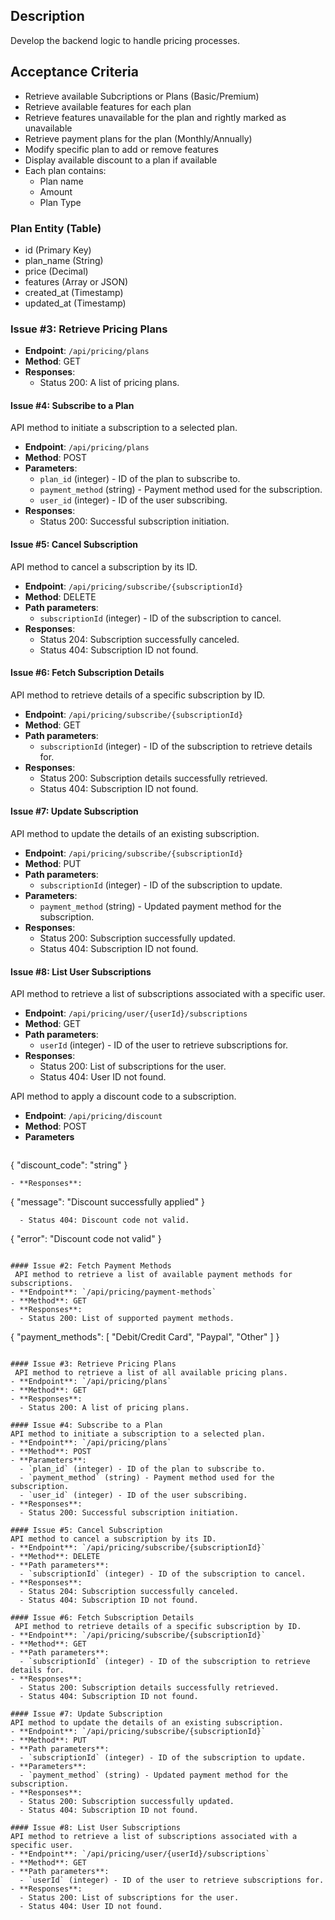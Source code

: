
## Description

Develop the backend logic to handle pricing processes.

## Acceptance Criteria

- Retrieve available Subcriptions or Plans (Basic/Premium)
- Retrieve available features for each plan
- Retrieve features unavailable for the plan and rightly marked as unavailable
- Retrieve payment plans for the plan (Monthly/Annually)
- Modify specific plan to add or remove features
- Display available discount to a plan if available
- Each plan contains:
   - Plan name
   - Amount
   - Plan Type


### Plan Entity (Table)
 - id (Primary Key)
 - plan_name (String)
 - price (Decimal)
 - features (Array or JSON)
 - created_at (Timestamp)
 - updated_at (Timestamp)
 

### Issue #3: Retrieve Pricing Plans

- **Endpoint**: `/api/pricing/plans`
- **Method**: GET
- **Responses**:
  - Status 200: A list of pricing plans.

#### Issue #4: Subscribe to a Plan
API method to initiate a subscription to a selected plan.
- **Endpoint**: `/api/pricing/plans`
- **Method**: POST
- **Parameters**:
  - `plan_id` (integer) - ID of the plan to subscribe to.
  - `payment_method` (string) - Payment method used for the subscription.
  - `user_id` (integer) - ID of the user subscribing.
- **Responses**:
  - Status 200: Successful subscription initiation.

#### Issue #5: Cancel Subscription
API method to cancel a subscription by its ID.
- **Endpoint**: `/api/pricing/subscribe/{subscriptionId}`
- **Method**: DELETE
- **Path parameters**:
  - `subscriptionId` (integer) - ID of the subscription to cancel.
- **Responses**:
  - Status 204: Subscription successfully canceled.
  - Status 404: Subscription ID not found.

#### Issue #6: Fetch Subscription Details
 API method to retrieve details of a specific subscription by ID.
- **Endpoint**: `/api/pricing/subscribe/{subscriptionId}`
- **Method**: GET
- **Path parameters**:
  - `subscriptionId` (integer) - ID of the subscription to retrieve details for.
- **Responses**:
  - Status 200: Subscription details successfully retrieved.
  - Status 404: Subscription ID not found.

#### Issue #7: Update Subscription
API method to update the details of an existing subscription.
- **Endpoint**: `/api/pricing/subscribe/{subscriptionId}`
- **Method**: PUT
- **Path parameters**:
  - `subscriptionId` (integer) - ID of the subscription to update.
- **Parameters**:
  - `payment_method` (string) - Updated payment method for the subscription.
- **Responses**:
  - Status 200: Subscription successfully updated.
  - Status 404: Subscription ID not found.

#### Issue #8: List User Subscriptions
API method to retrieve a list of subscriptions associated with a specific user.
- **Endpoint**: `/api/pricing/user/{userId}/subscriptions`
- **Method**: GET
- **Path parameters**:
  - `userId` (integer) - ID of the user to retrieve subscriptions for.
- **Responses**:
  - Status 200: List of subscriptions for the user.
  - Status 404: User ID not found.


API method to apply a discount code to a subscription.
- **Endpoint**: `/api/pricing/discount`
- **Method**: POST
- **Parameters**
  ```
 {
  "discount_code": "string"
}
```
- **Responses**:
```
{
  "message": "Discount successfully applied"
}
```
  - Status 404: Discount code not valid.
```
{
  "error": "Discount code not valid"
}
```

#### Issue #2: Fetch Payment Methods
 API method to retrieve a list of available payment methods for subscriptions.
- **Endpoint**: `/api/pricing/payment-methods`
- **Method**: GET
- **Responses**:
  - Status 200: List of supported payment methods.
```
{
  "payment_methods": [
    "Debit/Credit Card",
    "Paypal",
    "Other"
  ]
  }
```

#### Issue #3: Retrieve Pricing Plans
 API method to retrieve a list of all available pricing plans.
- **Endpoint**: `/api/pricing/plans`
- **Method**: GET
- **Responses**:
  - Status 200: A list of pricing plans.

#### Issue #4: Subscribe to a Plan
API method to initiate a subscription to a selected plan.
- **Endpoint**: `/api/pricing/plans`
- **Method**: POST
- **Parameters**:
  - `plan_id` (integer) - ID of the plan to subscribe to.
  - `payment_method` (string) - Payment method used for the subscription.
  - `user_id` (integer) - ID of the user subscribing.
- **Responses**:
  - Status 200: Successful subscription initiation.

#### Issue #5: Cancel Subscription
API method to cancel a subscription by its ID.
- **Endpoint**: `/api/pricing/subscribe/{subscriptionId}`
- **Method**: DELETE
- **Path parameters**:
  - `subscriptionId` (integer) - ID of the subscription to cancel.
- **Responses**:
  - Status 204: Subscription successfully canceled.
  - Status 404: Subscription ID not found.

#### Issue #6: Fetch Subscription Details
 API method to retrieve details of a specific subscription by ID.
- **Endpoint**: `/api/pricing/subscribe/{subscriptionId}`
- **Method**: GET
- **Path parameters**:
  - `subscriptionId` (integer) - ID of the subscription to retrieve details for.
- **Responses**:
  - Status 200: Subscription details successfully retrieved.
  - Status 404: Subscription ID not found.

#### Issue #7: Update Subscription
API method to update the details of an existing subscription.
- **Endpoint**: `/api/pricing/subscribe/{subscriptionId}`
- **Method**: PUT
- **Path parameters**:
  - `subscriptionId` (integer) - ID of the subscription to update.
- **Parameters**:
  - `payment_method` (string) - Updated payment method for the subscription.
- **Responses**:
  - Status 200: Subscription successfully updated.
  - Status 404: Subscription ID not found.

#### Issue #8: List User Subscriptions
API method to retrieve a list of subscriptions associated with a specific user.
- **Endpoint**: `/api/pricing/user/{userId}/subscriptions`
- **Method**: GET
- **Path parameters**:
  - `userId` (integer) - ID of the user to retrieve subscriptions for.
- **Responses**:
  - Status 200: List of subscriptions for the user.
  - Status 404: User ID not found.
